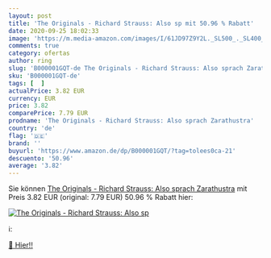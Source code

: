 ```yaml
---
layout: post
title: 'The Originals - Richard Strauss: Also sp mit 50.96 % Rabatt'
date: 2020-09-25 18:02:33
image: 'https://m.media-amazon.com/images/I/61JD97Z9Y2L._SL500_._SL400_.gif'
comments: true
category: ofertas
author: ring
slug: 'B000001GQT-de The Originals - Richard Strauss: Also sprach Zarathustra'
sku: 'B000001GQT-de'
tags: [  ]
actualPrice: 3.82 EUR
currency: EUR
price: 3.82
comparePrice: 7.79 EUR
prodname: 'The Originals - Richard Strauss: Also sprach Zarathustra'
country: 'de'
flag: '🇩🇪'
brand: ''
buyurl: 'https://www.amazon.de/dp/B000001GQT/?tag=tolees0ca-21'
descuento: '50.96'
average: '3.82'
---
```


Sie können [The Originals - Richard Strauss: Also sprach Zarathustra](https://www.amazon.de/dp/B000001GQT/?tag=tolees0ca-21) mit Preis 3.82 EUR (original: 7.79 EUR) 50.96 % Rabatt hier:

[![The Originals - Richard Strauss: Also sp](https://m.media-amazon.com/images/I/61JD97Z9Y2L._SL500_._SL400_.gif)](https://www.amazon.de/dp/B000001GQT/?tag=tolees0ca-21)

ℹ️:


[🛒 Hier!!](https://www.amazon.de/dp/B000001GQT/?tag=tolees0ca-21)

